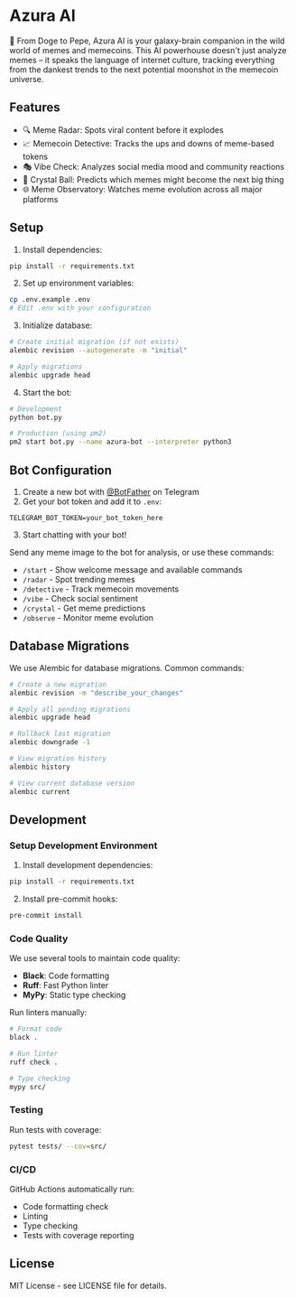 # Azura AI

🚀 From Doge to Pepe, Azura AI is your galaxy-brain companion in the wild world of memes and memecoins. This AI powerhouse doesn't just analyze memes – it speaks the language of internet culture, tracking everything from the dankest trends to the next potential moonshot in the memecoin universe.

## Features

- 🔍 Meme Radar: Spots viral content before it explodes
- 📈 Memecoin Detective: Tracks the ups and downs of meme-based tokens
- 🎭 Vibe Check: Analyzes social media mood and community reactions
- 🔮 Crystal Ball: Predicts which memes might become the next big thing
- 🌐 Meme Observatory: Watches meme evolution across all major platforms

## Setup

1. Install dependencies:
```bash
pip install -r requirements.txt
```

2. Set up environment variables:
```bash
cp .env.example .env
# Edit .env with your configuration
```

3. Initialize database:
```bash
# Create initial migration (if not exists)
alembic revision --autogenerate -m "initial"

# Apply migrations
alembic upgrade head
```

4. Start the bot:
```bash
# Development
python bot.py

# Production (using pm2)
pm2 start bot.py --name azura-bot --interpreter python3
```

## Bot Configuration

1. Create a new bot with [@BotFather](https://t.me/BotFather) on Telegram
2. Get your bot token and add it to `.env`:
```
TELEGRAM_BOT_TOKEN=your_bot_token_here
```
3. Start chatting with your bot!

Send any meme image to the bot for analysis, or use these commands:
- `/start` - Show welcome message and available commands
- `/radar` - Spot trending memes
- `/detective` - Track memecoin movements
- `/vibe` - Check social sentiment
- `/crystal` - Get meme predictions
- `/observe` - Monitor meme evolution

## Database Migrations

We use Alembic for database migrations. Common commands:

```bash
# Create a new migration
alembic revision -m "describe_your_changes"

# Apply all pending migrations
alembic upgrade head

# Rollback last migration
alembic downgrade -1

# View migration history
alembic history

# View current database version
alembic current
```

## Development

### Setup Development Environment

1. Install development dependencies:
```bash
pip install -r requirements.txt
```

2. Install pre-commit hooks:
```bash
pre-commit install
```

### Code Quality

We use several tools to maintain code quality:

- **Black**: Code formatting
- **Ruff**: Fast Python linter
- **MyPy**: Static type checking

Run linters manually:
```bash
# Format code
black .

# Run linter
ruff check .

# Type checking
mypy src/
```

### Testing

Run tests with coverage:
```bash
pytest tests/ --cov=src/
```

### CI/CD

GitHub Actions automatically run:
- Code formatting check
- Linting
- Type checking
- Tests with coverage reporting

## License

MIT License - see LICENSE file for details.